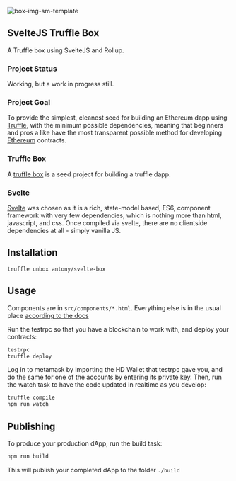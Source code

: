 ![box-img-sm-template](https://user-images.githubusercontent.com/218949/30648843-e3b2e176-9e16-11e7-8ecb-f2e4df8f93e3.png "Svelte")

## SvelteJS Truffle Box

A Truffle box using SvelteJS and Rollup.

### Project Status

Working, but a work in progress still.

### Project Goal

To provide the simplest, cleanest seed for building an Ethereum dapp using [Truffle](http://truffleframework.com/), with the minimum possible dependencies, meaning that beginners and pros a like have the most transparent possible method for developing [Ethereum](https://www.ethereum.org/) contracts.

### Truffle Box

A [truffle box](http://truffleframework.com/boxes/) is a seed project for building a truffle dapp.

### Svelte

[Svelte](https://svelte.technology) was chosen as it is a rich, state-model based, ES6, component framework with very few dependencies, which is nothing more than html, javascript, and css. Once compiled via svelte, there are no clientside dependencies at all - simply vanilla JS.

## Installation

```
truffle unbox antony/svelte-box
```

## Usage

Components are in `src/components/*.html`. Everything else is in the usual place [according to the docs](https://github.com/trufflesuite/truffle-init-default)

Run the testrpc so that you have a blockchain to work with, and deploy your contracts:

```bash
testrpc
truffle deploy
```

Log in to metamask by importing the HD Wallet that testrpc gave you, and do the same for one of the accounts by entering its private key. Then, run the watch task to have the code updated in realtime as you develop:

```bash
truffle compile
npm run watch
```

## Publishing

To produce your production dApp, run the build task:

```bash
npm run build
```

This will publish your completed dApp to the folder `./build`
